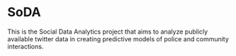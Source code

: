 # SoDA
This is the Social Data Analytics project that aims to analyze publicly available twitter data in creating predictive models of police and community interactions.

